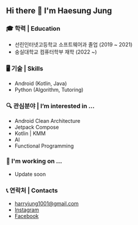 ## Hi there 👋 I'm Haesung Jung

### 🎓 학력 | Education

- 선린인터넷고등학교 소프트웨어과 졸업 (2019 ~ 2021)
- 숭실대학교 컴퓨터학부 재학 (2022 ~)

### 🖥️ 기술 | Skills

- Android (Kotlin, Java)
- Python (Algorithm, Tutoring)

### 🔍 관심분야 | I’m interested in ...

- Android Clean Architecture
- Jetpack Compose
- Kotlin | KMM
- AI
- Functional Programming

### 🔭 I'm working on ...

- Update soon

### 📞 연락처 | Contacts

- [harryjung1001@gmail.com](mailto:harryjung1001@gmail.com)
- [Instagram](https://www.instagram.com/cometj03)
- [Facebook](https://www.facebook.com/XxCtrlZxX)

<!--
**XxCtrlZxX/XxCtrlZxX** is a ✨ _special_ ✨ repository because its `README.md` (this file) appears on your GitHub profile.

Here are some ideas to get you started:

- 🔭 I’m currently working on ...
- 🌱 I’m currently learning ...
- 👯 I’m looking to collaborate on ...
- 🤔 I’m looking for help with ...
- 💬 Ask me about ...
- 📫 How to reach me: ...
- 😄 Pronouns: ...
- ⚡ Fun fact: ...
-->
